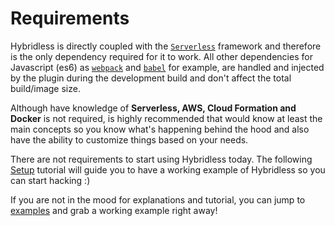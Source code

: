 # Requirements

Hybridless is directly coupled with the [`Serverless`](https://www.serverless.com/) framework and therefore is the only dependency required for it to work. All other dependencies for Javascript \(es6\) as [`webpack`](https://webpack.js.org/) and [`babel`](https://babeljs.io/) for example, are handled and injected by the plugin during the development build and don't affect the total build/image size.

Although have knowledge of **Serverless, AWS, Cloud Formation and Docker** is not required, is highly recommended that would know at least the main concepts so you know what's happening behind the hood and also have the ability to customize things based on your needs.

There are not requirements to start using Hybridless today. The following [Setup](untitled-1.md) tutorial will guide you to have a working example of Hybridless so you can start hacking :\) 

If you are not in the mood for explanations and tutorial, you can jump to [examples](examples.md) and grab a working example right away! 

